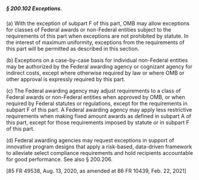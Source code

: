 ##### § 200.102 Exceptions. #####

(a) With the exception of subpart F of this part, OMB may allow exceptions for classes of Federal awards or non-Federal entities subject to the requirements of this part when exceptions are not prohibited by statute. In the interest of maximum uniformity, exceptions from the requirements of this part will be permitted as described in this section.

(b) Exceptions on a case-by-case basis for individual non-Federal entities may be authorized by the Federal awarding agency or cognizant agency for indirect costs, except where otherwise required by law or where OMB or other approval is expressly required by this part.

(c) The Federal awarding agency may adjust requirements to a class of Federal awards or non-Federal entities when approved by OMB, or when required by Federal statutes or regulations, except for the requirements in subpart F of this part. A Federal awarding agency may apply less restrictive requirements when making fixed amount awards as defined in subpart A of this part, except for those requirements imposed by statute or in subpart F of this part.

(d) Federal awarding agencies may request exceptions in support of innovative program designs that apply a risk-based, data-driven framework to alleviate select compliance requirements and hold recipients accountable for good performance. See also § 200.206.

[85 FR 49538, Aug. 13, 2020, as amended at 86 FR 10439, Feb. 22, 2021]
